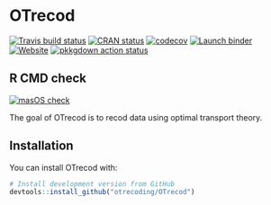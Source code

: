 
# OTrecod

<!-- badges: start -->

[![Travis build
status](https://travis-ci.org/otrecoding/OTrecod.svg?branch=master)](https://travis-ci.org/otrecoding/OTrecod)
[![CRAN
status](https://www.r-pkg.org/badges/version/OTrecod)](https://cran.r-project.org/package=OTrecod)
[![codecov](https://codecov.io/gh/otrecoding/OTrecod/branch/master/graph/badge.svg)](https://codecov.io/gh/otrecoding/OTrecod)
[![Launch
binder](http://mybinder.org/badge.svg)](https://mybinder.org/v2/gh/otrecoding/OTrecod/master)
[![Website](https://img.shields.io/website?url=https%3A%2F%2Fotrecoding.github.io%2FOTrecod%2F)](https://otrecoding.github.io/OTrecod/)
[![pkkgdown action status](https://github.com/otrecoding/OTrecod/workflows/pkgdown/badge.svg)](https://github.com/otrecoding/OTrecod/actions)

## R CMD check

[![masOS check](https://github.com/otrecoding/OTrecod/workflows/R-CMD-check-macOS/badge.svg)](https://github.com/otrecoding/OTrecod/actions)
<!-- badges: end -->

The goal of OTrecod is to recod data using optimal transport theory.

## Installation

You can install OTrecod with:

``` r
# Install development version from GitHub
devtools::install_github("otrecoding/OTrecod")
```
